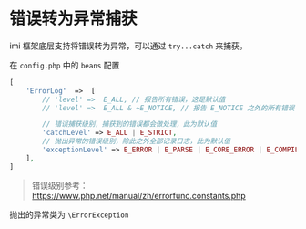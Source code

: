 # 错误转为异常捕获

imi 框架底层支持将错误转为异常，可以通过 `try...catch` 来捕获。

在 `config.php` 中的 `beans` 配置

```php
[
    'ErrorLog'  =>  [
        // 'level' =>  E_ALL, // 报告所有错误，这是默认值
        // 'level' =>  E_ALL & ~E_NOTICE, // 报告 E_NOTICE 之外的所有错误

        // 错误捕获级别，捕获到的错误都会做处理，此为默认值
        'catchLevel' => E_ALL | E_STRICT,
        // 抛出异常的错误级别，除此之外全部记录日志，此为默认值
        'exceptionLevel' => E_ERROR | E_PARSE | E_CORE_ERROR | E_COMPILE_ERROR | E_USER_ERROR | E_RECOVERABLE_ERROR | E_WARNING | E_CORE_WARNING | E_COMPILE_WARNING | E_USER_WARNING,
    ],
]
```

> 错误级别参考：<https://www.php.net/manual/zh/errorfunc.constants.php>

抛出的异常类为 `\ErrorException`
